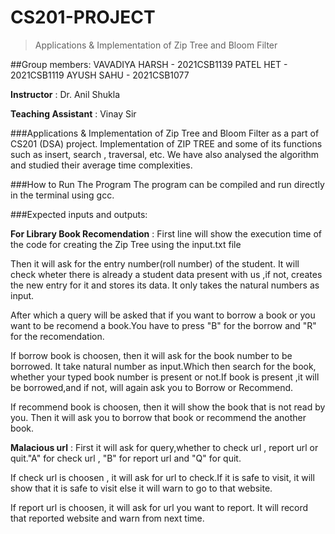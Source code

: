 # CS201-PROJECT
> Applications & Implementation of Zip Tree and Bloom Filter

##Group members:
VAVADIYA HARSH - 2021CSB1139
PATEL HET - 2021CSB1119
AYUSH SAHU - 2021CSB1077

**Instructor** :
Dr. Anil Shukla

**Teaching Assistant** :
Vinay Sir

###Applications & Implementation of Zip Tree and Bloom Filter as a part of CS201 (DSA) project.
Implementation of ZIP TREE and some of its functions such as insert, search , traversal, etc. We have also analysed the algorithm and studied their average time complexities.

###How to Run The Program
The program can be compiled and run directly in the terminal using gcc.

###Expected inputs and outputs:  

**For Library Book Recomendation** :
First line will show the execution time of the code for creating the Zip Tree using the input.txt file

Then it will ask for the entry number(roll number) of the student. It will check wheter there is already a student data present with us ,if not, creates the new entry for it and stores its data. It only takes the natural numbers as input.

After which a query will be asked that if you want to borrow a book or you want to be recomend a book.You have to press "B" for the borrow and "R" for the recomendation.

If borrow book is choosen, then it will ask for the book number to be borrowed. It take natural number as input.Which then search for the book, whether your typed book number is present or not.If book is present ,it will be borrowed,and if not, will again ask you to Borrow or Recommend.

If recommend book is choosen, then it will show the book that is not read by you. Then it will ask you to borrow that book or recommend the another book.

**Malacious url** :
First it will ask for query,whether to check url , report url or quit."A" for check url , "B" for report url and "Q" for quit.

If check url is choosen , it will ask for url to check.If it is safe to visit, it will show that it is safe to visit else it will warn to go to that website.

If report url is choosen, it will ask for url you want to report. It will record that reported website and warn from next time.
